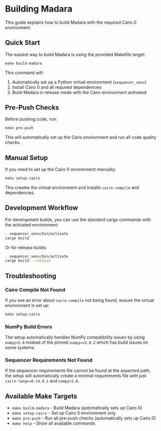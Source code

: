 # Building Madara

This guide explains how to build Madara with the required Cairo 0 environment.

## Quick Start

The easiest way to build Madara is using the provided Makefile target:

```bash
make build-madara
```

This command will:

1. Automatically set up a Python virtual environment (`sequencer_venv`)
2. Install Cairo 0 and all required dependencies
3. Build Madara in release mode with the Cairo environment activated

## Pre-Push Checks

Before pushing code, run:

```bash
make pre-push
```

This will automatically set up the Cairo environment and run all code quality checks.

## Manual Setup

If you need to set up the Cairo 0 environment manually:

```bash
make setup-cairo
```

This creates the virtual environment and installs `cairo-compile` and dependencies.

## Development Workflow

For development builds, you can use the standard cargo commands with the activated environment:

```bash
. sequencer_venv/bin/activate
cargo build
```

Or for release builds:

```bash
. sequencer_venv/bin/activate
cargo build --release
```

## Troubleshooting

### Cairo Compile Not Found

If you see an error about `cairo-compile` not being found, ensure the virtual environment is set up:

```bash
make setup-cairo
```

### NumPy Build Errors

The setup automatically handles NumPy compatibility issues by using `numpy<2.0`
instead of the pinned `numpy==2.0.2` which has build issues on some systems.

### Sequencer Requirements Not Found

If the sequencer requirements file cannot be found at the expected path,
the setup will automatically create a minimal requirements file with just `cairo-lang==0.14.0.1` and `numpy<2.0`.

## Available Make Targets

- `make build-madara` - Build Madara (automatically sets up Cairo 0)
- `make setup-cairo` - Set up Cairo 0 environment only
- `make pre-push` - Run all pre-push checks (automatically sets up Cairo 0)
- `make help` - Show all available commands
